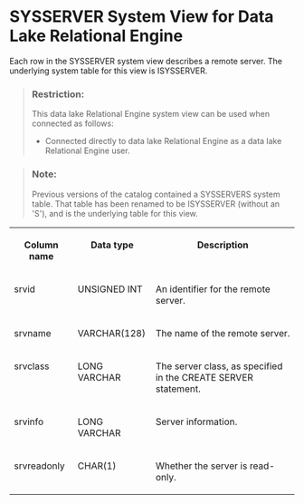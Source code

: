 <!-- loio3bea1a826c5f1014a08c927368ee86e5 -->

# SYSSERVER System View for Data Lake Relational Engine

Each row in the SYSSERVER system view describes a remote server. The underlying system table for this view is ISYSSERVER.



> ### Restriction:  
> This data lake Relational Engine system view can be used when connected as follows:
> 
> -   Connected directly to data lake Relational Engine as a data lake Relational Engine user.



> ### Note:  
> Previous versions of the catalog contained a SYSSERVERS system table. That table has been renamed to be ISYSSERVER \(without an 'S'\), and is the underlying table for this view.


<table>
<tr>
<th valign="top">

Column name



</th>
<th valign="top">

Data type



</th>
<th valign="top">

Description



</th>
</tr>
<tr>
<td valign="top">

srvid



</td>
<td valign="top">

UNSIGNED INT



</td>
<td valign="top">

An identifier for the remote server.



</td>
</tr>
<tr>
<td valign="top">

srvname



</td>
<td valign="top">

VARCHAR\(128\)



</td>
<td valign="top">

The name of the remote server.



</td>
</tr>
<tr>
<td valign="top">

srvclass



</td>
<td valign="top">

LONG VARCHAR



</td>
<td valign="top">

The server class, as specified in the CREATE SERVER statement.



</td>
</tr>
<tr>
<td valign="top">

srvinfo



</td>
<td valign="top">

LONG VARCHAR



</td>
<td valign="top">

Server information.



</td>
</tr>
<tr>
<td valign="top">

srvreadonly



</td>
<td valign="top">

CHAR\(1\)



</td>
<td valign="top">

Whether the server is read-only.



</td>
</tr>
</table>

